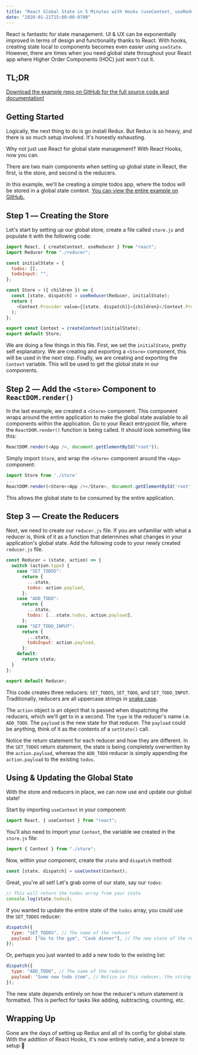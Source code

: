 ```yaml
---
title: "React Global State in 5 Minutes with Hooks (useContext, useReducer)"
date: "2020-01-21T15:00:00-0700"
---
```


React is fantastic for state management. UI & UX can be exponentially improved in terms of design and functionality thanks to React. With hooks, creating state local to components becomes even easier using `useState`. However, there are times when you need global state throughout your React app where Higher Order Components (HOC) just won't cut it.

## TL;DR

[Download the example repo on GitHub for the full source code and documentation!](https://github.com/blakewilson/react-global-state)

## Getting Started

Logically, the next thing to do is go install Redux. But Redux is so heavy, and there is so much setup involved. It's honestly exhausting.

Why not just use React for global state management? With React Hooks, now you can.

There are two main components when setting up global state in React, the first, is the store, and second is the reducers.

In this example, we'll be creating a simple todos app, where the todos will be stored in a global state context. [You can view the entire example on GitHub.](https://github.com/blakewilson/react-global-state)

## Step 1 –– Creating the Store

Let's start by setting up our global store, create a file called `store.js` and populate it with the following code:

```js
import React, { createContext, useReducer } from "react";
import Reducer from "./reducer";

const initialState = {
  todos: [],
  todoInput: "",
};

const Store = ({ children }) => {
  const [state, dispatch] = useReducer(Reducer, initialState);
  return (
    <Context.Provider value={[state, dispatch]}>{children}</Context.Provider>
  );
};

export const Context = createContext(initialState);
export default Store;
```

We are doing a few things in this file. First, we set the `initialState`, pretty self explanatory. We are creating and exporting a `<Store>` component, this will be used in the next step. Finally, we are creating and exporting the `Context` variable. This will be used to get the global state in our components.

## Step 2 –– Add the `<Store>` Component to `ReactDOM.render()`

In the last example, we created a `<Store>` component. This component wraps around the entire application to make the global state available to all components within the application. Go to your React entrypoint file, where the `ReactDOM.render()` function is being called. It should look something like this:

```js
ReactDOM.render(<App />, document.getElementById("root"));
```

Simply import `Store`, and wrap the `<Store>` component around the `<App>` component:

```js
import Store from './store'
...
ReactDOM.render(<Store><App /></Store>, document.getElementById('root'));
```

This allows the global state to be consumed by the entire application.

## Step 3 –– Create the Reducers

Next, we need to create our `reducer.js` file. If you are unfamiliar with what a reducer is, think of it as a function that determines what changes in your application's global state. Add the following code to your newly created `reducer.js` file.

```js
const Reducer = (state, action) => {
  switch (action.type) {
    case "SET_TODOS":
      return {
        ...state,
        todos: action.payload,
      };
    case "ADD_TODO":
      return {
        ...state,
        todos: [...state.todos, action.payload],
      };
    case "SET_TODO_INPUT":
      return {
        ...state,
        todoInput: action.payload,
      };
    default:
      return state;
  }
};

export default Reducer;
```

This code creates three reducers: `SET_TODOS`, `SET_TODO`, and `SET_TODO_INPUT`. Traditionally, reducers are all uppercase strings in [snake case](https://en.wikipedia.org/wiki/Snake_case).

The `action` object is an object that is passed when dispatching the reducers, which we'll get to in a second. The `type` is the reducer's name i.e. `ADD_TODO`. The `payload` is the new state for that reducer. The `payload` could be anything, think of it as the contents of a `setState()` call.

Notice the return statement for each reducer and how they are different. In the `SET_TODOS` return statement, the state is being completely overwritten by the `action.payload`, whereas the `ADD_TODO` reducer is simply appending the `action.payload` to the existing `todos`.

## Using & Updating the Global State

With the store and reducers in place, we can now use and update our global state!

Start by importing `useContext` in your component:

```js
import React, { useContext } from "react";
```

You'll also need to import your `Context`, the variable we created in the `store.js` file:

```js
import { Context } from "./store";
```

Now, within your component, create the `state` and `dispatch` method:

```js
const [state, dispatch] = useContext(Context);
```

Great, you're all set! Let's grab some of our state, say our `todos`:

```js
// This will return the todos array from your state
console.log(state.todos);
```

If you wanted to update the entire state of the `todos` array, you could use the `SET_TODOS` reducer:

```js
dispatch({
  type: "SET_TODOS", // The name of the reducer
  payload: ["Go to the gym", "Cook dinner"], // The new state of the reducer
});
```

Or, perhaps you just wanted to add a new todo to the existing list:

```js
dispatch({
  type: "ADD_TODO", // The name of the reducer
  payload: "Some new todo item", // Notice in this reducer, the string is appended to the todos array
});
```

The new state depends entirely on how the reducer's return statement is formatted. This is perfect for tasks like adding, subtracting, counting, etc.

## Wrapping Up

Gone are the days of setting up Redux and all of its config for global state. With the addition of React Hooks, it's now entirely native, and a breeze to setup 💨
